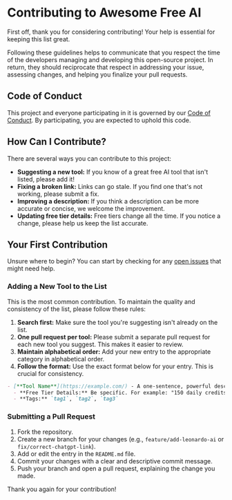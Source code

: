 # Contributing to Awesome Free AI

First off, thank you for considering contributing! Your help is essential for keeping this list great.

Following these guidelines helps to communicate that you respect the time of the developers managing and developing this open-source project. In return, they should reciprocate that respect in addressing your issue, assessing changes, and helping you finalize your pull requests.

## Code of Conduct

This project and everyone participating in it is governed by our [Code of Conduct](CODE_OF_CONDUCT.md). By participating, you are expected to uphold this code.

## How Can I Contribute?

There are several ways you can contribute to this project:

- **Suggesting a new tool:** If you know of a great free AI tool that isn't listed, please add it!
- **Fixing a broken link:** Links can go stale. If you find one that's not working, please submit a fix.
- **Improving a description:** If you think a description can be more accurate or concise, we welcome the improvement.
- **Updating free tier details:** Free tiers change all the time. If you notice a change, please help us keep the list accurate.

## Your First Contribution

Unsure where to begin? You can start by checking for any [open issues](https://github.com/Fullthrottle83/awesome-free-ai/issues) that might need help.

### Adding a New Tool to the List

This is the most common contribution. To maintain the quality and consistency of the list, please follow these rules:

1.  **Search first:** Make sure the tool you're suggesting isn't already on the list.
2.  **One pull request per tool:** Please submit a separate pull request for each new tool you suggest. This makes it easier to review.
3.  **Maintain alphabetical order:** Add your new entry to the appropriate category in alphabetical order.
4.  **Follow the format:** Use the exact format below for your entry. This is crucial for consistency.

```markdown
- [**Tool Name**](https://example.com/) - A one-sentence, powerful description of what the tool does.
  - **Free Tier Details:** Be specific. For example: "150 daily credits," "10,000 words/month," or "Unlimited use with watermark."
  - **Tags:** `tag1`, `tag2`, `tag3`
````

### Submitting a Pull Request

1.  Fork the repository.
2.  Create a new branch for your changes (e.g., `feature/add-leonardo-ai` or `fix/correct-chatgpt-link`).
3.  Add or edit the entry in the `README.md` file.
4.  Commit your changes with a clear and descriptive commit message.
5.  Push your branch and open a pull request, explaining the change you made.

Thank you again for your contribution\!
